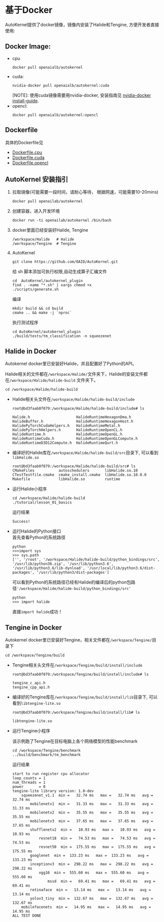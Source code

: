 # 基于Docker

AutoKernel提供了docker镜像，镜像内安装了Halide和Tengine, 方便开发者直接使用:

## Docker Image: 
- cpu
    ```
    docker pull openaialb/autokernel
    ```
- cuda: 
    ```
    nvidia-docker pull openaialb/autokernel:cuda
    ```
    [NOTE]: 使用cuda镜像需要用nvidia-docker, 安装指南见 [nvidia-docker install-guide](https://docs.nvidia.com/datacenter/cloud-native/container-toolkit/install-guide.html#installing-on-ubuntu-and-debian).
- opencl:
    ```
    docker pull openaialb/autokernel:opencl
    ```
## Dockerfile
具体的Dockerfile见
- [Dockerfile.cpu](https://github.com/OAID/AutoKernel/blob/main/Dockerfile/Dockerfile.cpu)
- [Dockerfile.cuda](https://github.com/OAID/AutoKernel/blob/main/Dockerfile/Dockerfile.cuda)
- [Dockerfile.opencl](https://github.com/OAID/AutoKernel/blob/main/Dockerfile/Dockerfile.opencl)

## AutoKernel 安装指引 
1. 拉取镜像(可能需要一段时间，请耐心等待， 根据网速，可能需要10-20mins)
    ```
    docker pull openailab/autokernel
    ```
2. 创建容器，进入开发环境
    ```
    docker run -ti openailab/autokernel /bin/bash 
    ```
3. docker里面已经安装好Halide, Tengine
    ```
    /workspace/Halide	# Halide
    /workspace/Tengine  # Tengine
    ```

4. AutoKernel
    ```
    git clone https://github.com/OAID/AutoKernel.git
    ```
    给 sh 脚本添加可执行权限,自动生成算子汇编文件
    ```
    cd 	AutoKernel/autokernel_plugin 
    find . -name "*.sh" | xargs chmod +x 
    ./scripts/generate.sh
    ```
    编译
    ```
    mkdir build && cd build
    cmake .. && make -j `nproc`
    ```
    执行测试程序

   ```
   cd AutoKernel/autokernel_plugin
   ./build/tests/tm_classification -n squeezenet
   ```

## Halide in Docker
Autokernel docker里已安装好Halide，并且配置好了Python的API。

Halide相关的文件都在`/workspace/Halide/`文件夹下，Halide的安装文件都在`/workspace/Halide/halide-build` 文件夹下。

```
cd /workspace/Halide/halide-build
```
* Halide相关头文件在`/workspace/Halide/halide-build/include`
    ```
    root@bd3faab0f079:/workspace/Halide/halide-build/include# ls

    Halide.h                     HalideRuntimeHexagonDma.h
    HalideBuffer.h               HalideRuntimeHexagonHost.h
    HalidePyTorchCudaHelpers.h   HalideRuntimeMetal.h
    HalidePyTorchHelpers.h       HalideRuntimeOpenCL.h
    HalideRuntime.h              HalideRuntimeOpenGL.h
    HalideRuntimeCuda.h          HalideRuntimeOpenGLCompute.h
    HalideRuntimeD3D12Compute.h  HalideRuntimeQurt.h
    ```
* 编译好的Halide库在`/workspace/Halide/halide-build/src`目录下, 可以看到`libHalide.so` 
    ```
    root@bd3faab0f079:/workspace/Halide/halide-build/src# ls 
    CMakeFiles           autoschedulers       libHalide.so.10
    CTestTestfile.cmake  cmake_install.cmake  libHalide.so.10.0.0
    Makefile             libHalide.so         runtime
    ```
* 运行Halide小程序
    ```
    cd /workspace/Halide/halide-build
    ./tutorial/lesson_01_basics 
    ```
    运行结果
    ```
    Success!
    ```
* 运行Halide的Python接口    
    首先查看Python的系统路径
    ```
    python
    >>>import sys
    >>> sys.path
    ['', '/root', '/workspace/Halide/halide-build/python_bindings/src', '/usr/lib/python36.zip', '/usr/lib/python3.6', '/usr/lib/python3.6/lib-dynload', '/usr/local/lib/python3.6/dist-packages', '/usr/lib/python3/dist-packages']
    ```
    可以看到Python的系统路径已经有Halide的编译后的python包路径`'/workspace/Halide/halide-build/python_bindings/src'`
    ```
    python
    >>> import halide
    ```
    直接`import halide`成功！



## Tengine in Docker
Autokernel docker里已安装好Tengine，相关文件都在`/workspace/Tengine/`目录下
```
cd /workspace/Tengine/build
```
* Tengine相关头文件在`/workspace/Tengine/build/install/include`
    ```
    root@bd3faab0f079:/workspace/Tengine/build/install/include# ls

    tengine_c_api.h
    tengine_cpp_api.h
    ```
* 编译好的Tengine库在`/workspace/Tengine/build/install/lib`目录下, 可以看到`libtengine-lite.so` 
    ```
    root@bd3faab0f079:/workspace/Tengine/build/install/lib# ls 

    libtengine-lite.so
    ```
* 运行Tengine小程序

    该示例跑了Tengine在目标电脑上各个网络模型的性能benchmark
    ```
    cd /workspace/Tengine/benchmark
    ../build/benchmark/tm_benchmark
    ```
    运行结果
    ```
    start to run register cpu allocator
    loop_counts = 1
    num_threads = 1
    power       = 0
    tengine-lite library version: 1.0-dev
        squeezenet_v1.1  min =   32.74 ms   max =   32.74 ms   avg =   32.74 ms
            mobilenetv1  min =   31.33 ms   max =   31.33 ms   avg =   31.33 ms
            mobilenetv2  min =   35.55 ms   max =   35.55 ms   avg =   35.55 ms
            mobilenetv3  min =   37.65 ms   max =   37.65 ms   avg =   37.65 ms
            shufflenetv2  min =   10.93 ms   max =   10.93 ms   avg =   10.93 ms
                resnet18  min =   74.53 ms   max =   74.53 ms   avg =   74.53 ms
                resnet50  min =  175.55 ms   max =  175.55 ms   avg =  175.55 ms
            googlenet  min =  133.23 ms   max =  133.23 ms   avg =  133.23 ms
            inceptionv3  min =  298.22 ms   max =  298.22 ms   avg =  298.22 ms
                vgg16  min =  555.60 ms   max =  555.60 ms   avg =  555.60 ms
                    mssd  min =   69.41 ms   max =   69.41 ms   avg =   69.41 ms
            retinaface  min =   13.14 ms   max =   13.14 ms   avg =   13.14 ms
            yolov3_tiny  min =  132.67 ms   max =  132.67 ms   avg =  132.67 ms
        mobilefacenets  min =   14.95 ms   max =   14.95 ms   avg =   14.95 ms
    ALL TEST DONE
    ```